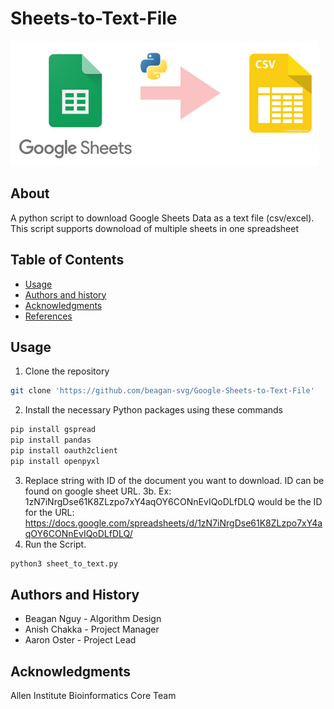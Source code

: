 Sheets-to-Text-File
=================================================
![cover](images/sheet_to_text.png)

## About
A python script to download Google Sheets Data as a text file (csv/excel). This script supports downoload of multiple sheets in one spreadsheet

Table of Contents
-----------------
* [Usage](#usage)
* [Authors and history](#authors-and-history)
* [Acknowledgments](#acknowledgments)
* [References](#references)

## Usage
1. Clone the repository
```bash
git clone 'https://github.com/beagan-svg/Google-Sheets-to-Text-File'
```
2. Install the necessary Python packages using these commands
```bash
pip install gspread
pip install pandas
pip install oauth2client
pip install openpyxl
```
3. Replace string with ID of the document you want to download. ID can be found on google sheet URL.
3b. Ex: 1zN7iNrgDse61K8ZLzpo7xY4aqOY6CONnEvIQoDLfDLQ would be the ID for the URL: https://docs.google.com/spreadsheets/d/1zN7iNrgDse61K8ZLzpo7xY4aqOY6CONnEvIQoDLfDLQ/
4. Run the Script.
```bash
python3 sheet_to_text.py
``` 
## Authors and History

* Beagan Nguy - Algorithm Design
* Anish Chakka - Project Manager
* Aaron Oster - Project Lead

## Acknowledgments

Allen Institute Bioinformatics Core Team

